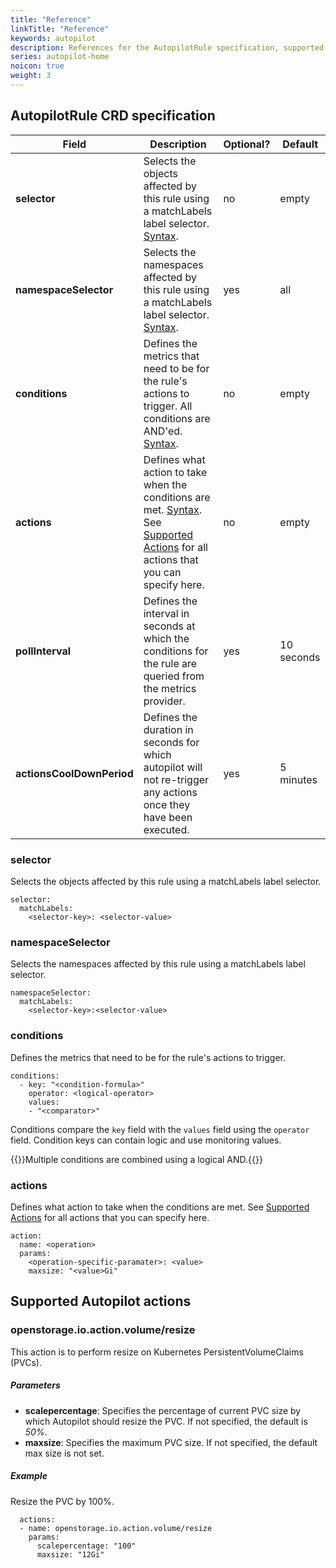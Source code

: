 ```yaml
---
title: "Reference"
linkTitle: "Reference"
keywords: autopilot
description: References for the AutopilotRule specification, supported actions and other useful reference material
series: autopilot-home
noicon: true
weight: 3
---
```


## AutopilotRule CRD specification

| Field                     	| Description                                                                                                                                                         	| Optional? 	| Default    	|
|---------------------------	|---------------------------------------------------------------------------------------------------------------------------------------------------------------------	|-----------	|------------	|
| **selector**              	| Selects the objects affected by this rule using a matchLabels label selector. [Syntax](#selector).                                                                  	| no        	| empty      	|
| **namespaceSelector**     	| Selects the namespaces affected by this rule using a matchLabels label selector. [Syntax](#namespaceSelector).                                                      	| yes       	| all        	|
| **conditions**            	| Defines the metrics that need to be for the rule's actions to trigger. All conditions are AND'ed. [Syntax](#conditions).                                            	| no        	| empty      	|
| **actions**               	| Defines what action to take when the conditions are met. [Syntax](#actions). See [Supported Actions](#supported-actions) for all actions that you can specify here. 	| no        	| empty      	|
| **pollInterval**          	| Defines the interval in seconds at which the conditions for the rule are queried from the metrics provider.                                                         	| yes       	| 10 seconds 	|
| **actionsCoolDownPeriod** 	| Defines the duration in seconds for which autopilot will not re-trigger any actions once they have been executed.                                                   	| yes       	| 5 minutes  	|

### selector

Selects the objects affected by this rule using a matchLabels label selector.

```text
selector:
  matchLabels:
    <selector-key>: <selector-value>
```

### namespaceSelector

Selects the namespaces affected by this rule using a matchLabels label selector.

```text
namespaceSelector:
  matchLabels:
    <selector-key>:<selector-value>
```

### conditions

Defines the metrics that need to be for the rule's actions to trigger.

```text
conditions:
  - key: "<condition-formula>"
    operator: <logical-operator>
    values:
    - "<comparator>"
```

Conditions compare the `key` field with the `values` field using the `operator` field. Condition keys can contain logic and use monitoring values.

{{<info>}}Multiple conditions are combined using a logical AND.{{</info>}}

### actions

Defines what action to take when the conditions are met. See [Supported Actions](#supported-actions) for all actions that you can specify here.

```text
action:
  name: <operation>
  params:
    <operation-specific-paramater>: <value>
    maxsize: "<value>Gi"

```

## Supported Autopilot actions

### openstorage.io.action.volume/resize

This action is to perform resize on Kubernetes PersistentVolumeClaims (PVCs).

##### Parameters

* **scalepercentage**: Specifies the percentage of current PVC size by which Autopilot should resize the PVC. If not specified, the default is *50%*.
* **maxsize**: Specifies the maximum PVC size. If not specified, the default max size is not set.

##### Example

Resize the PVC by 100%.

```text
  actions:
  - name: openstorage.io.action.volume/resize
    params:
      scalepercentage: "100"
      maxsize: "12Gi"
```